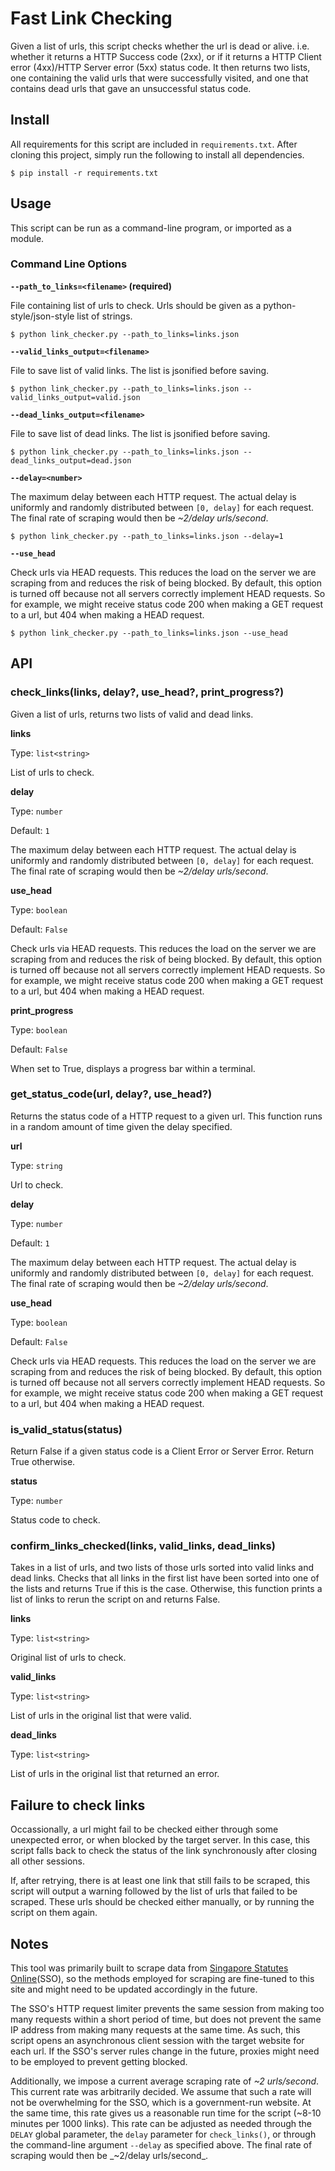# Fast Link Checking
Given a list of urls, this script checks whether the url is dead or alive. i.e. whether it returns a HTTP Success code (2xx), or if it returns a HTTP Client error (4xx)/HTTP Server error (5xx) status code. It then returns two lists, one containing the valid urls that were successfully visited, and one that contains dead urls that gave an unsuccessful status code.

## Install
All requirements for this script are included in `requirements.txt`. After cloning this project, simply run the following to install all dependencies.

```
$ pip install -r requirements.txt
```

## Usage
This script can be run as a command-line program, or imported as a module.


### Command Line Options

__`--path_to_links=<filename>` (required)__

File containing list of urls to check. Urls should be given as a python-style/json-style list of strings.

```
$ python link_checker.py --path_to_links=links.json
```

__`--valid_links_output=<filename>`__

File to save list of valid links. The list is jsonified before saving.

```
$ python link_checker.py --path_to_links=links.json --valid_links_output=valid.json
```

__`--dead_links_output=<filename>`__

File to save list of dead links. The list is jsonified before saving.

```
$ python link_checker.py --path_to_links=links.json --dead_links_output=dead.json
```

__`--delay=<number>`__

The maximum delay between each HTTP request. The actual delay is uniformly and randomly distributed between `[0, delay]` for each request. The final rate of scraping would then be _~2/delay urls/second_.

```
$ python link_checker.py --path_to_links=links.json --delay=1
```

__`--use_head`__

Check urls via HEAD requests. This reduces the load on the server we are scraping from and reduces the risk of being blocked. By default, this option is turned off because not all servers correctly implement HEAD requests. So for example, we might receive status code 200 when making a GET request to a url, but 404 when making a HEAD request.

```
$ python link_checker.py --path_to_links=links.json --use_head
```

## API

### check_links(links, delay?, use_head?, print_progress?)

Given a list of urls, returns two lists of valid and dead links.

__links__

Type: `list<string>`

List of urls to check.

__delay__

Type: `number`

Default: `1`

The maximum delay between each HTTP request. The actual delay is uniformly and randomly distributed between `[0, delay]` for each request. The final rate of scraping would then be _~2/delay urls/second_.

__use_head__

Type: `boolean`

Default: `False`

Check urls via HEAD requests. This reduces the load on the server we are scraping from and reduces the risk of being blocked. By default, this option is turned off because not all servers correctly implement HEAD requests. So for example, we might receive status code 200 when making a GET request to a url, but 404 when making a HEAD request.

__print_progress__

Type: `boolean`

Default: `False`

When set to True, displays a progress bar within a terminal.

### get_status_code(url, delay?, use_head?)

Returns the status code of a HTTP request to a given url. This function runs in a random amount of time given the delay specified.

__url__

Type: `string`

Url to check.

__delay__

Type: `number`

Default: `1`

The maximum delay between each HTTP request. The actual delay is uniformly and randomly distributed between `[0, delay]` for each request. The final rate of scraping would then be _~2/delay urls/second_.

__use_head__

Type: `boolean`

Default: `False`

Check urls via HEAD requests. This reduces the load on the server we are scraping from and reduces the risk of being blocked. By default, this option is turned off because not all servers correctly implement HEAD requests. So for example, we might receive status code 200 when making a GET request to a url, but 404 when making a HEAD request.

### is_valid_status(status)

Return False if a given status code is a Client Error or Server Error. Return True otherwise.

__status__

Type: `number`

Status code to check.

### confirm_links_checked(links, valid_links, dead_links)

Takes in a list of urls, and two lists of those urls sorted into valid links and dead links. Checks that all links in the first list have been sorted into one of the lists and returns True if this is the case. Otherwise, this function prints a list of links to rerun the script on and returns False.

__links__

Type: `list<string>`

Original list of urls to check.

__valid_links__

Type: `list<string>`

List of urls in the original list that were valid.

__dead_links__

Type: `list<string>`

List of urls in the original list that returned an error.

## Failure to check links

Occassionally, a url might fail to be checked either through some unexpected error, or when blocked by the target server. In this case, this script falls back to check the status of the link synchronously after closing all other sessions.

If, after retrying, there is at least one link that still fails to be scraped, this script will output a warning followed by the list of urls that failed to be scraped. These urls should be checked either manually, or by running the script on them again.

## Notes
This tool was primarily built to scrape data from [Singapore Statutes Online](https://sso.agc.gov.sg/)(SSO), so the methods employed for scraping are fine-tuned to this site and might need to be updated accordingly in the future.

The SSO's HTTP request limiter prevents the same session from making too many requests within a short period of time, but does not prevent the same IP address from making many requests at the same time. As such, this script opens an asynchronous client session with the target website for each url. If the SSO's server rules change in the future, proxies might need to be employed to prevent getting blocked.

Additionally, we impose a current average scraping rate of _~2 urls/second_. This current rate was arbitrarily decided. We assume that such a rate will not be overwhelming for the SSO, which is a government-run website. At the same time, this rate gives us a reasonable run time for the script (~8-10 minutes per 1000 links). This rate can be adjusted as needed through the `DELAY` global parameter, the `delay` parameter for `check_links()`, or through the command-line argument `--delay` as specified above. The final rate of scraping would then be _~2/delay urls/second_.
